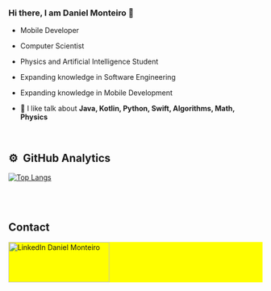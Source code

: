 ### Hi there, I am Daniel Monteiro 👋

-  Mobile Developer
-  Computer Scientist
-  Physics and Artificial Intelligence Student
-  Expanding knowledge in Software Engineering
-  Expanding knowledge in Mobile Development

- 💬 I like talk about **Java, Kotlin, Python, Swift, Algorithms, Math, Physics**


<br>

## ⚙️ &nbsp;GitHub Analytics
[![Top Langs](https://github-readme-stats.vercel.app/api/top-langs/?username=DanMSousa)](https://github.com/DanMSousa/github-readme-stats)

<!--<img src="https://github-readme-stats.vercel.app/api?username=DaniellSousa&show_icons=true"/>-->

<br><br>

## Contact

<p align="left" style="background:yellow">
<a href="https://www.linkedin.com/in/daniel-monteiro-a62492105/" target="_blank">
	<img src="https://s2.glbimg.com/gJ2WZWBdrrGX0DgpAH7WuQY8k_I=/0x0:640x233/984x0/smart/filters:strip_icc()/i.s3.glbimg.com/v1/AUTH_08fbf48bc0524877943fe86e43087e7a/internal_photos/bs/2021/a/J/MmkRyqTCA7AD3DSz5DYA/2011-05-18-linkedin-logo-1.jpg" alt="LinkedIn Daniel Monteiro" style="width: 200px; height: 80px;" />
</a>
</p>